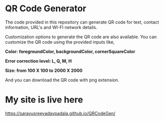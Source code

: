 <h1>QR Code Generator</h1>

The code provided in this repository can generate QR code for text, contact information, URL's and WI-FI network details.
  
Customization options to generate the QR code are also available. You can customize the QR code using the provided inputs like,
  
<strong>

Color: foregroundColor, backgroundColor, cornerSquareColor

Error correction level: L, Q, M, H

Size: from 100 X 100 to 2000 X 2000

</strong>
And you can download the QR code with png extension.

<h1>My site is live here</h1>

<a href="https://sarayusreeyadavpadala.github.io/QRCodeGen/">https://sarayusreeyadavpadala.github.io/QRCodeGen/</a>
